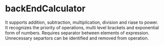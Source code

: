 # backEndCalculator
It supports addition, subtraction, multiplication, division and riase to power. It recognizes the priority of operations, multi level brackets and exponential form of numbers. Requires separator between elements of expression. Unnecessary separtors can be identified and removed from operation.
